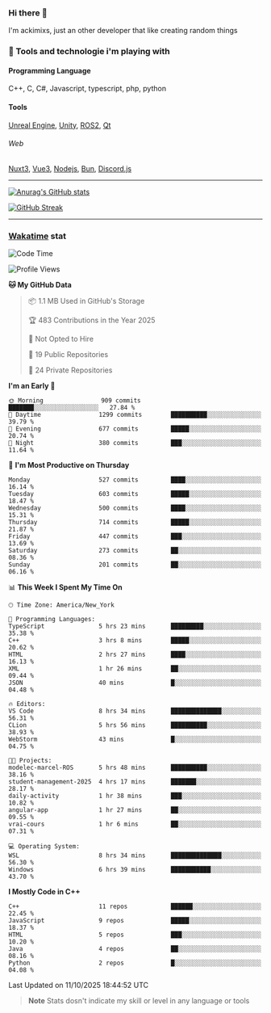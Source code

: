 ### Hi there 👋

I'm ackimixs, just an other developer that like creating random things

### 🧰 Tools and technologie i'm playing with

#### Programming Language
C++, C, C#, Javascript, typescript, php, python

#### Tools
[Unreal Engine](https://www.unrealengine.com), [Unity](https://unity.com/), [ROS2](https://ros.org/), [Qt](https://www.qt.io/)

###### Web
[Nuxt3](https://nuxt.com/), [Vue3](https://vuejs.org/), [Nodejs](https://nodejs.org), [Bun](https://bun.sh/), [Discord.js](https://discord.js.org/)

---

[![Anurag's GitHub stats](https://github-readme-stats.vercel.app/api?username=ackimixs&show_icons=true&theme=github_dark&count_private=true)](https://github.com/anuraghazra/github-readme-stats)

[![GitHub Streak](https://github-readme-streak-stats.herokuapp.com?user=Ackimixs&theme=github-dark-blue&date_format=j%20M%5B%20Y%5D&mode=weekly)](https://git.io/streak-stats)

---
 
 ### [Wakatime](https://wakatime.com/) stat

<!--START_SECTION:waka-->
![Code Time](http://img.shields.io/badge/Code%20Time-1%2C750%20hrs%2051%20mins-blue)

![Profile Views](http://img.shields.io/badge/Profile%20Views-1-blue)

**🐱 My GitHub Data** 

> 📦 1.1 MB Used in GitHub's Storage 
 > 
> 🏆 483 Contributions in the Year 2025
 > 
> 🚫 Not Opted to Hire
 > 
> 📜 19 Public Repositories 
 > 
> 🔑 24 Private Repositories 
 > 
**I'm an Early 🐤** 

```text
🌞 Morning                909 commits         ███████░░░░░░░░░░░░░░░░░░   27.84 % 
🌆 Daytime                1299 commits        ██████████░░░░░░░░░░░░░░░   39.79 % 
🌃 Evening                677 commits         █████░░░░░░░░░░░░░░░░░░░░   20.74 % 
🌙 Night                  380 commits         ███░░░░░░░░░░░░░░░░░░░░░░   11.64 % 
```
📅 **I'm Most Productive on Thursday** 

```text
Monday                   527 commits         ████░░░░░░░░░░░░░░░░░░░░░   16.14 % 
Tuesday                  603 commits         █████░░░░░░░░░░░░░░░░░░░░   18.47 % 
Wednesday                500 commits         ████░░░░░░░░░░░░░░░░░░░░░   15.31 % 
Thursday                 714 commits         █████░░░░░░░░░░░░░░░░░░░░   21.87 % 
Friday                   447 commits         ███░░░░░░░░░░░░░░░░░░░░░░   13.69 % 
Saturday                 273 commits         ██░░░░░░░░░░░░░░░░░░░░░░░   08.36 % 
Sunday                   201 commits         ██░░░░░░░░░░░░░░░░░░░░░░░   06.16 % 
```


📊 **This Week I Spent My Time On** 

```text
🕑︎ Time Zone: America/New_York

💬 Programming Languages: 
TypeScript               5 hrs 23 mins       █████████░░░░░░░░░░░░░░░░   35.38 % 
C++                      3 hrs 8 mins        █████░░░░░░░░░░░░░░░░░░░░   20.62 % 
HTML                     2 hrs 27 mins       ████░░░░░░░░░░░░░░░░░░░░░   16.13 % 
XML                      1 hr 26 mins        ██░░░░░░░░░░░░░░░░░░░░░░░   09.44 % 
JSON                     40 mins             █░░░░░░░░░░░░░░░░░░░░░░░░   04.48 % 

🔥 Editors: 
VS Code                  8 hrs 34 mins       ██████████████░░░░░░░░░░░   56.31 % 
CLion                    5 hrs 56 mins       ██████████░░░░░░░░░░░░░░░   38.93 % 
WebStorm                 43 mins             █░░░░░░░░░░░░░░░░░░░░░░░░   04.75 % 

🐱‍💻 Projects: 
modelec-marcel-ROS       5 hrs 48 mins       ██████████░░░░░░░░░░░░░░░   38.16 % 
student-management-2025  4 hrs 17 mins       ███████░░░░░░░░░░░░░░░░░░   28.17 % 
daily-activity           1 hr 38 mins        ███░░░░░░░░░░░░░░░░░░░░░░   10.82 % 
angular-app              1 hr 27 mins        ██░░░░░░░░░░░░░░░░░░░░░░░   09.55 % 
vrai-cours               1 hr 6 mins         ██░░░░░░░░░░░░░░░░░░░░░░░   07.31 % 

💻 Operating System: 
WSL                      8 hrs 34 mins       ██████████████░░░░░░░░░░░   56.30 % 
Windows                  6 hrs 39 mins       ███████████░░░░░░░░░░░░░░   43.70 % 
```

**I Mostly Code in C++** 

```text
C++                      11 repos            ██████░░░░░░░░░░░░░░░░░░░   22.45 % 
JavaScript               9 repos             █████░░░░░░░░░░░░░░░░░░░░   18.37 % 
HTML                     5 repos             ███░░░░░░░░░░░░░░░░░░░░░░   10.20 % 
Java                     4 repos             ██░░░░░░░░░░░░░░░░░░░░░░░   08.16 % 
Python                   2 repos             █░░░░░░░░░░░░░░░░░░░░░░░░   04.08 % 
```




 Last Updated on 11/10/2025 18:44:52 UTC
<!--END_SECTION:waka-->

> **Note**
> Stats dosn't indicate my skill or level in any language or tools
